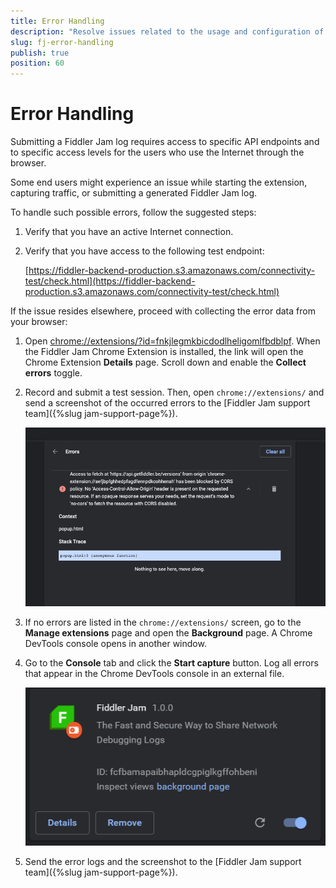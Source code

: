 ```yaml
---
title: Error Handling
description: "Resolve issues related to the usage and configuration of the Fiddler Jam Chrome Extension."
slug: fj-error-handling
publish: true
position: 60
---
```


# Error Handling

Submitting a Fiddler Jam log requires access to specific API endpoints and to specific access levels for the users who use the Internet through the browser.

Some end users might experience an issue while starting the extension, capturing traffic, or submitting a generated Fiddler Jam log.

To handle such possible errors, follow the suggested steps:

1. Verify that you have an active Internet connection.
1. Verify that you have access to the following test endpoint:

    [https://fiddler-backend-production.s3.amazonaws.com/connectivity-test/check.html](https://fiddler-backend-production.s3.amazonaws.com/connectivity-test/check.html)

If the issue resides elsewhere, proceed with collecting the error data from your browser:

1. Open [chrome://extensions/?id=fnkjlegmkbicdodlheligomlfbdblpf](chrome://extensions/?id=fnkjlegmkbicdodlheligomlfbdblpf). When the Fiddler Jam Chrome Extension is installed, the link will open the Chrome Extension **Details** page. Scroll down and enable the **Collect errors** toggle.
1. Record and submit a test session. Then, open `chrome://extensions/` and send a screenshot of the occurred errors to the [Fiddler Jam support team]({%slug jam-support-page%}).

   ![Fiddler Jam error details](../images/ext/support/fj-extension-error-logs-details.png)
1. If no errors are listed in the `chrome://extensions/` screen, go to the **Manage extensions** page and open the **Background** page. A Chrome DevTools console opens in another window.
1. Go to the **Console** tab and click the **Start capture** button. Log all errors that appear in the Chrome DevTools console in an external file.

   ![Fiddler Jam backgroundpage](../images/ext/ext-images/extension-background-page.png)
1. Send the error logs and the screenshot to the [Fiddler Jam support team]({%slug jam-support-page%}).

